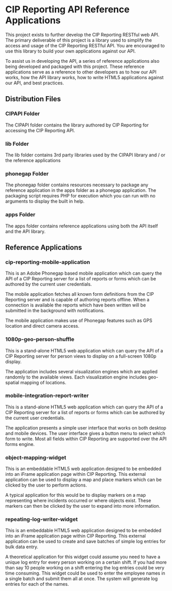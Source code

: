 # CIP Reporting API Reference Applications

This project exists to further develop the CIP Reporting RESTful web
API.  The primary deliverable of this project is a library used to 
simplify the access and usage of the CIP Reporting RESTful API.  You 
are encouraged to use this library to build your own applications 
against our API.

To assist us in developing the API, a series of reference applications
also being developed and packaged with this project.  These reference 
applications serve as a reference to other developers as to how our 
API works, how the API library works, how to write HTML5 applications 
against our API, and best practices.

## Distribution Files

### CIPAPI Folder

The CIPAPI folder contains the library authored by CIP Reporting for
accessing the CIP Reporting API.

### lib Folder

The lib folder contains 3rd party libraries used by the CIPAPI library
and / or the reference applications

### phonegap Folder

The phonegap folder contains resources necessary to package any
reference application in the apps folder as a phonegap application.
The packaging script requires PHP for execution which you can run
with no arguments to display the built in help.

### apps Folder

The apps folder contains reference applications using both the API
itself and the API library.

## Reference Applications

### cip-reporting-mobile-application

This is an Adobe Phonegap based mobile application which can query
the API of a CIP Reporting server for a list of reports or forms
which can be authored by the current user credentials.

The mobile application fetches all known form definitions from the
CIP Reporting server and is capable of authoring reports offline.
When a connection is available the reports which have been written
will be submitted in the background with notifications.

The mobile application makes use of Phonegap features such as
GPS location and direct camera access.

### 1080p-geo-person-shuffle

This is a stand-alone HTML5 web application which can query 
the API of a CIP Reporting server for person views to display 
on a full-screen 1080p display.

The application includes several visualization engines which
are applied randomly to the available views.  Each visualization
engine includes geo-spatial mapping of locations.

### mobile-integration-report-writer

This is a stand-alone HTML5 web application which can query 
the API of a CIP Reporting server for a list of reports or forms
which can be authored by the current user credentials.

The application presents a simple user interface that works on
both desktop and mobile devices.  The user interface gives a
button menu to select which form to write.  Most all fields 
within CIP Reporting are supported over the API forms engine.

### object-mapping-widget

This is an embeddable HTML5 web application designed to be
embedded into an iFrame application page within CIP Reporting.
This external application can be used to display a map and place
markers which can be clicked by the user to perform actions.

A typical application for this would be to display markers on a
map representing where incidents occurred or where objects exist.
These markers can then be clicked by the user to expand into more
information.

### repeating-log-writer-widget

This is an embeddable HTML5 web application designed to be
embedded into an iFrame application page within CIP Reporting.
This external application can be used to create and save batches
of simple log entries for bulk data entry.

A theoretical application for this widget could assume you need to
have a unique log entry for every person working on a certain shift.
If you had more than say 10 people working on a shift entering the
log entries could be very time consuming.  This widget could be used
to enter the employee names in a single batch and submit them all at
once.  The system will generate log entries for each of the names.
